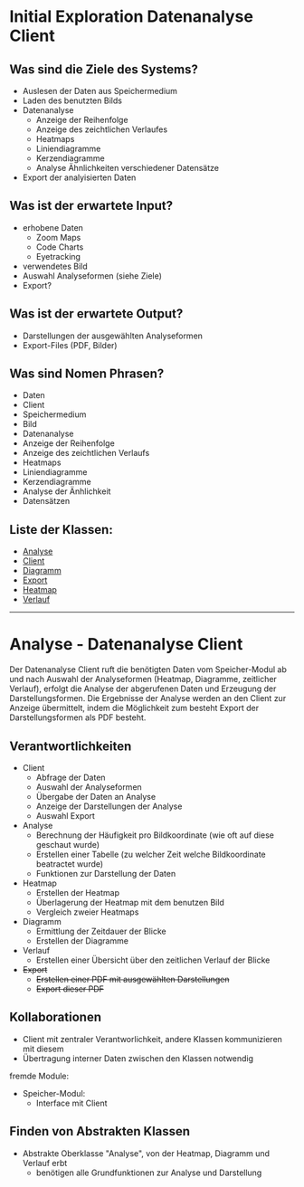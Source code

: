 # Initial Exploration Datenanalyse Client

<!-- Hier alles aufschreiben, was interessant erscheint! -->

## Was sind die Ziele des Systems?  
<!-- Snow Cards können bei diesem Schritt helfen! -->
- Auslesen der Daten aus Speichermedium  
- Laden des benutzten Bilds
- Datenanalyse  
  - Anzeige der Reihenfolge
  - Anzeige des zeichtlichen Verlaufes
  - Heatmaps
  - Liniendiagramme
  - Kerzendiagramme  
  - Analyse Ähnlichkeiten verschiedener Datensätze
- Export der analyisierten Daten  

## Was ist der erwartete Input?
- erhobene Daten
  - Zoom Maps
  - Code Charts
  - Eyetracking   
- verwendetes Bild  
- Auswahl Analyseformen (siehe Ziele)  
- Export?  

## Was ist der erwartete Output?
- Darstellungen der ausgewählten Analyseformen  
- Export-Files (PDF, Bilder)  

## Was sind Nomen Phrasen?
<!-- Alle relevanten Sachen aufschreiben, später kann aussortiert werden! -->
- Daten
- Client
- Speichermedium
- Bild
- Datenanalyse
- Anzeige der Reihenfolge
- Anzeige des zeichtlichen Verlaufs
- Heatmaps
- Liniendiagramme
- Kerzendiagramme
- Analyse der Änhlichkeit
- Datensätzen

## Liste der Klassen:
<!-- Erstmal alle aufschreiben, dann auswählen! (Kriterien siehe Vorgehensweise) -->
<!-- Warum sind die Klassen existent? Wenn das zu beantworten ist - u good! -->
<!-- ausgewählte Klassen mit Link, andere einklammern und CRC-Karte löschen -->
- [Analyse](crc-analyse.md)
- [Client](crc-client.md)
- [Diagramm](crc-diagramm.md)
- [Export](crc-export.md)
- [Heatmap](crc-heatmap.md)
- [Verlauf](crc-verlauf.md)
<!--- (Daten) -->
<!--- [Klassenname](crc-{klassenname}.md) -->
<!--- (nichtAusgewählteKlasse) -->

---
# Analyse - Datenanalyse Client
<!-- Hier Notizen zum Denkprozess! -->
Der Datenanalyse Client ruft die benötigten Daten vom Speicher-Modul ab und nach Auswahl der Analyseformen (Heatmap, Diagramme, zeitlicher Verlauf), erfolgt die Analyse der abgerufenen Daten und Erzeugung der Darstellungsformen. Die Ergebnisse der Analyse werden an den Client zur Anzeige übermittelt, indem die Möglichkeit zum besteht Export der Darstellungsformen als PDF besteht.

## Verantwortlichkeiten
<!-- Wissen, welches verwaltet und angeboten wird, Aktion die angeboten werden, öffentliche Leistung -->
<!-- "Walkthrough" -> Szenarien zur Anwendung des Systems -->
<!-- Nichts, was eine andere Klasse machen könnte -->
<!-- Die Sachen die die Klasse macht -> keiner anderen Klasse geben -->
<!-- zentrale Verantwortlichkeiten vs verteilt -->
- Client
     - Abfrage der Daten
     - Auswahl der Analyseformen
	 - Übergabe der Daten an Analyse
     - Anzeige der Darstellungen der Analyse
     - Auswahl Export
- Analyse
     - Berechnung der Häufigkeit pro Bildkoordinate (wie oft auf diese geschaut wurde)
     - Erstellen einer Tabelle (zu welcher Zeit welche Bildkoordinate beatractet wurde)
     - Funktionen zur Darstellung der Daten
- Heatmap
     - Erstellen der Heatmap
     - Überlagerung der Heatmap mit dem benutzen Bild
     - Vergleich zweier Heatmaps
- Diagramm
     - Ermittlung der Zeitdauer der Blicke
     - Erstellen der Diagramme
- Verlauf
     - Erstellen einer Übersicht über den zeitlichen Verlauf der Blicke
- <s>Export</s>  
     - <s>Erstellen einer PDF mit ausgewählten Darstellungen</s>  
     - <s>Export dieser PDF</s>  

## Kollaborationen
<!-- Benutzeranfragen an Dienste, die benötigt werden um Veranwortlichkeiten zu erfüllen -->
<!-- enthüllen Kontroll- und Informationsflüsse, und somit Subsysteme -->
<!-- Können fehlende Verantwortlichkeiten offenbaren, bzw. fehlerhaft zugewiesene -->
- Client mit zentraler Verantworlichkeit, andere Klassen kommunizieren mit diesem   
- Übertragung interner Daten zwischen den Klassen notwendig  
  
fremde Module:  
- Speicher-Modul:
	- Interface mit Client

## Finden von Abstrakten Klassen
<!-- Konkrete Klassen: Instanziierung und Vererbung
     Abstrakte Klassen: Nur Vererbung! -->
<!-- Unterklassen sollten alle geerbten Verantwortlichkeiten unterstützen, eher noch mehr -->
<!-- Gemeinsame Verantwortlichkeiten sollten so weit hoch wie möglich geschoben werden -->
<!-- Abstrakte Klassen erben nie von Konkreten Klassen! -->
<!-- Klassen die keine neue Funktionalität hinzufügen sollten eliminiert werden! -->
<!-- Letzte Folien der Vorlesung sind hilfreich hierfür! -->
- Abstrakte Oberklasse "Analyse", von der Heatmap, Diagramm und Verlauf erbt
	- benötigen alle Grundfunktionen zur Analyse und Darstellung
